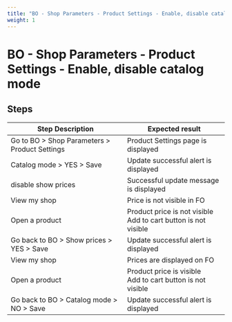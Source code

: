 ```yaml
---
title: "BO - Shop Parameters - Product Settings - Enable, disable catalog mode"
weight: 1
---
```


# BO - Shop Parameters - Product Settings - Enable, disable catalog mode
## Steps
| Step Description | Expected result |
| ----- | ----- |
| Go to BO > Shop Parameters > Product Settings | Product Settings page is displayed |
| Catalog mode > YES > Save | Update successful alert is displayed |
| disable show prices | Successful update message is displayed |
| View my shop | Price is not visible in FO |
| Open a product | Product price is not visible<br>Add to cart button is not visible |
| Go back to BO > Show prices > YES > Save | Update successful alert is displayed |
| View my shop | Prices are displayed on FO |
| Open a product | Product price is visible<br>Add to cart button is not visible |
| Go back to BO > Catalog mode > NO > Save | Update successful alert is displayed |
